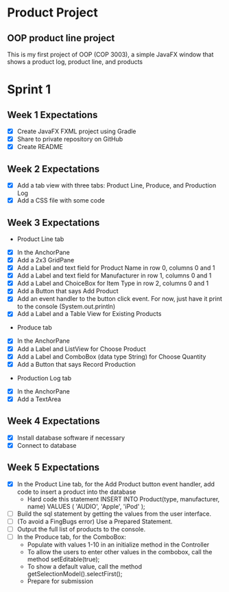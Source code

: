 # Product Project
## OOP product line project

This is my first project of OOP (COP 3003), a simple JavaFX window that shows a product log, product line, and products

# Sprint 1
## Week 1 Expectations
- [x] Create JavaFX FXML project using Gradle
- [x] Share to private repository on GitHub
- [x] Create README
## Week 2 Expectations
- [x] Add a tab view with three tabs: Product Line, Produce, and Production Log
- [x] Add a CSS file with some code
## Week 3 Expectations 
* Product Line tab
- [x] In the AnchorPane
- [x] Add a 2x3 GridPane
- [x] Add a Label and text field for Product Name in row 0, columns 0 and 1
- [x] Add a Label and text field for Manufacturer in row 1, columns 0 and 1
- [x] Add a Label and ChoiceBox for Item Type in row 2, columns 0 and 1
- [x] Add a Button that says Add Product
- [x] Add an event handler to the button click event. For now, just have it print to the console (System.out.println)
- [x] Add a Label and a Table View for Existing Products
* Produce tab
- [x] In the AnchorPane
- [x] Add a Label and ListView for Choose Product
- [x] Add a Label and ComboBox (data type String) for Choose Quantity
- [x] Add a Button that says Record Production
* Production Log tab
- [x] In the AnchorPane
- [x] Add a TextArea
## Week 4 Expectations

- [x] Install database software if necessary
- [x] Connect to database   
 
## Week 5 Expectations 
- [x] In the Product Line tab, for the Add Product button event handler, add code to insert a product into the database
   * Hard code this statement INSERT INTO Product(type, manufacturer, name) VALUES ( 'AUDIO', 'Apple', 'iPod' );
- [ ] Build the sql statement by getting the values from the user interface.
- [ ] (To avoid a FingBugs error) Use a Prepared Statement.
- [ ] Output the full list of products to the console. 
- [ ] In the Produce tab, for the ComboBox:
   * Populate with values 1-10 in an initialize method in the Controller
   * To allow the users to enter other values in the combobox, call the method setEditable(true);
   * To show a default value, call the method getSelectionModel().selectFirst();
   * Prepare for submission
